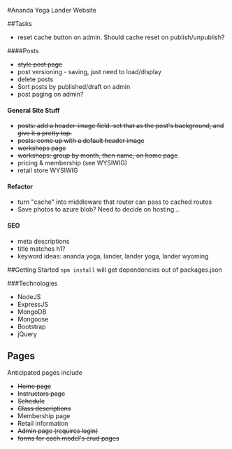 #Ananda Yoga Lander Website

##Tasks
* reset cache button on admin. Should cache reset on publish/unpublish?

####Posts

* ~~style post page~~
* post versioning - saving, just need to load/display
* delete posts
* Sort posts by published/draft on admin
* post paging on admin?

#### General Site Stuff
* ~~posts: add a header-image field. set that as the post's background, and give it a pretty top.~~
* ~~posts: come up with a default header image~~
* ~~workshops page~~
* ~~workshops: group by month, then name, on home page~~
* pricing & membership (see WYSIWIG)
* retail store WYSIWIG

#### Refactor
* turn "cache" into middleware that router can pass to cached routes
* Save photos to azure blob? Need to decide on hosting...

#### SEO

* meta descriptions
* title matches h1?
* keyword ideas: ananda yoga, lander, lander yoga, lander wyoming

##Getting Started
<code>npm install</code> will get dependencies out of packages.json

###Technologies
* NodeJS
* ExpressJS
* MongoDB
* Mongoose
* Bootstrap
* jQuery

## Pages
Anticipated pages include

* ~~Home page~~
* ~~Instructors page~~
* ~~Schedule~~
* ~~Class descriptions~~
* Membership page
* Retail information
* ~~Admin page (requires login)~~
* ~~forms for each model's crud pages~~
